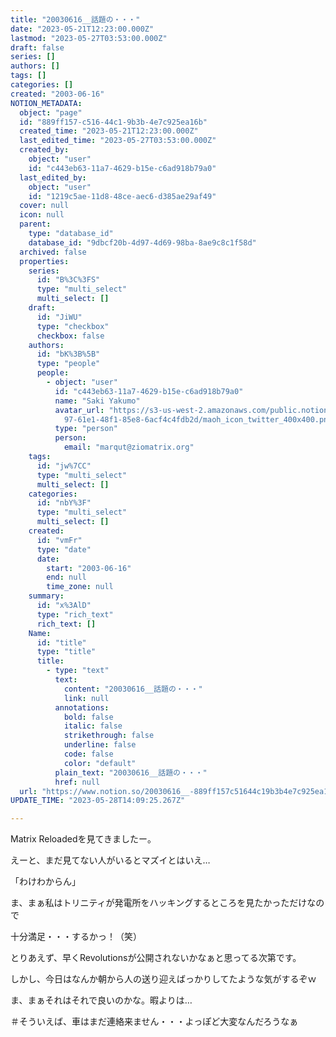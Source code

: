 ```yaml
---
title: "20030616__話題の・・・"
date: "2023-05-21T12:23:00.000Z"
lastmod: "2023-05-27T03:53:00.000Z"
draft: false
series: []
authors: []
tags: []
categories: []
created: "2003-06-16"
NOTION_METADATA:
  object: "page"
  id: "889ff157-c516-44c1-9b3b-4e7c925ea16b"
  created_time: "2023-05-21T12:23:00.000Z"
  last_edited_time: "2023-05-27T03:53:00.000Z"
  created_by:
    object: "user"
    id: "c443eb63-11a7-4629-b15e-c6ad918b79a0"
  last_edited_by:
    object: "user"
    id: "1219c5ae-11d8-48ce-aec6-d385ae29af49"
  cover: null
  icon: null
  parent:
    type: "database_id"
    database_id: "9dbcf20b-4d97-4d69-98ba-8ae9c8c1f58d"
  archived: false
  properties:
    series:
      id: "B%3C%3FS"
      type: "multi_select"
      multi_select: []
    draft:
      id: "JiWU"
      type: "checkbox"
      checkbox: false
    authors:
      id: "bK%3B%5B"
      type: "people"
      people:
        - object: "user"
          id: "c443eb63-11a7-4629-b15e-c6ad918b79a0"
          name: "Saki Yakumo"
          avatar_url: "https://s3-us-west-2.amazonaws.com/public.notion-static.com/3ad1c4\
            97-61e1-48f1-85e8-6acf4c4fdb2d/maoh_icon_twitter_400x400.png"
          type: "person"
          person:
            email: "marqut@ziomatrix.org"
    tags:
      id: "jw%7CC"
      type: "multi_select"
      multi_select: []
    categories:
      id: "nbY%3F"
      type: "multi_select"
      multi_select: []
    created:
      id: "vmFr"
      type: "date"
      date:
        start: "2003-06-16"
        end: null
        time_zone: null
    summary:
      id: "x%3AlD"
      type: "rich_text"
      rich_text: []
    Name:
      id: "title"
      type: "title"
      title:
        - type: "text"
          text:
            content: "20030616__話題の・・・"
            link: null
          annotations:
            bold: false
            italic: false
            strikethrough: false
            underline: false
            code: false
            color: "default"
          plain_text: "20030616__話題の・・・"
          href: null
  url: "https://www.notion.so/20030616__-889ff157c51644c19b3b4e7c925ea16b"
UPDATE_TIME: "2023-05-28T14:09:25.267Z"

---
```

<link rel="stylesheet" href="https://cdn.jsdelivr.net/npm/katex@0.16.2/dist/katex.min.css" integrity="sha384-bYdxxUwYipFNohQlHt0bjN/LCpueqWz13HufFEV1SUatKs1cm4L6fFgCi1jT643X" crossorigin="anonymous">


Matrix Reloadedを見てきましたー。


えーと、まだ見てない人がいるとマズイとはいえ…


「わけわからん」


ま、まぁ私はトリニティが発電所をハッキングするところを見たかっただけなので


十分満足・・・するかっ！（笑）


とりあえず、早くRevolutionsが公開されないかなぁと思ってる次第です。


しかし、今日はなんか朝から人の送り迎えばっかりしてたような気がするぞｗ


ま、まぁそれはそれで良いのかな。暇よりは…


＃そういえば、車はまだ連絡来ません・・・よっぽど大変なんだろうなぁ

